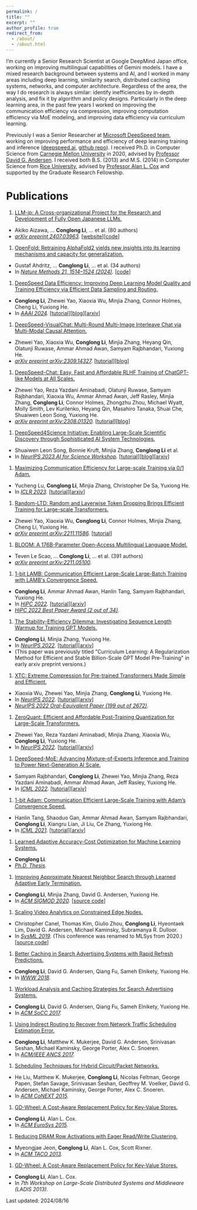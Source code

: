 ```yaml
---
permalink: /
title: ""
excerpt: ""
author_profile: true
redirect_from: 
  - /about/
  - /about.html
---
```


I’m currently a Senior Research Scientist at Google DeepMind Japan office, working on improving multilingual capabilities of Gemini models.  I have a mixed research background between systems and AI, and I worked in many areas including deep learning, similarity search, distributed caching systems, networks, and computer architecture. Regardless of the area, the way I do research is always similar: identify inefficiencies by in-depth analysis, and fix it by algorithm and policy designs. Particularly in the deep learning area, in the past few years I worked on improving the communication efficiency via compression, improving computation efficiency via MoE modeling, and improving data efficiency via curriculum learning.

Previously I was a Senior Researcher at [Microsoft DeepSpeed team](https://www.microsoft.com/en-us/research/project/deepspeed/), working on improving performance and efficiency of deep learning training and inference ([deepspeed.ai](https://www.deepspeed.ai/), [github repo](https://github.com/microsoft/DeepSpeed)). I received Ph.D. in Computer Science from [Carnegie Mellon University](https://www.cmu.edu/) in 2020, advised by [Professor David G. Andersen](https://www.cs.cmu.edu/~dga/). I received both B.S. (2013) and M.S. (2014) in Computer Science from [Rice University](https://www.rice.edu/), advised by [Professor Alan L. Cox](https://profiles.rice.edu/faculty/alan-l-cox) and supported by the Graduate Research Fellowship.

Publications
======
1. [LLM-jp: A Cross-organizational Project for the Research and Development of Fully Open Japanese LLMs.](https://arxiv.org/abs/2407.03963)
  * Akiko Aizawa, ... **Conglong Li**, ...  et al. (80 authors)
  * *[arXiv preprint 2407.03963](https://arxiv.org/abs/2407.03963).* \[[website](https://llm-jp.nii.ac.jp/en/)\]\[[code](https://github.com/llm-jp)\]
1. [OpenFold: Retraining AlphaFold2 yields new insights into its learning mechanisms and capacity for generalization.](https://www.nature.com/articles/s41592-024-02272-z)
  * Gustaf Ahdritz, ... **Conglong Li**, ...  et al. (34 authors)
  * In *[Nature Methods 21, 1514–1524 (2024)](https://www.nature.com/articles/s41592-024-02272-z).* \[[code](https://github.com/aqlaboratory/openfold)\]
1. [DeepSpeed Data Efficiency: Improving Deep Learning Model Quality and Training Efficiency via Efficient Data Sampling and Routing.](https://arxiv.org/abs/2212.03597)
  * **Conglong Li**, Zhewei Yao, Xiaoxia Wu, Minjia Zhang, Connor Holmes, Cheng Li, Yuxiong He.
  * In *[AAAI 2024](https://aaai.org/aaai-conference/aaai-24-technical-program/).* \[[tutorial](https://www.deepspeed.ai/tutorials/data-efficiency/)\]\[[blog](https://www.deepspeed.ai/2022/12/11/data-efficiency.html)\]\[[arxiv](https://arxiv.org/abs/2212.03597)\]
1. [DeepSpeed-VisualChat: Multi-Round Multi-Image Interleave Chat via Multi-Modal Causal Attention.](https://arxiv.org/abs/2309.14327)
  * Zhewei Yao, Xiaoxia Wu, **Conglong Li**, Minjia Zhang, Heyang Qin, Olatunji Ruwase, Ammar Ahmad Awan, Samyam Rajbhandari, Yuxiong He.
  * *[arXiv preprint arXiv:2309.14327](https://arxiv.org/abs/2309.14327).* \[[tutorial](https://github.com/microsoft/DeepSpeedExamples/tree/master/applications/DeepSpeed-VisualChat)\]\[[blog](https://github.com/microsoft/DeepSpeed/blob/master/blogs/deepspeed-visualchat/10-03-2023/README.md)\]
1. [DeepSpeed-Chat: Easy, Fast and Affordable RLHF Training of ChatGPT-like Models at All Scales.](https://arxiv.org/abs/2308.01320)
  * Zhewei Yao, Reza Yazdani Aminabadi, Olatunji Ruwase, Samyam Rajbhandari, Xiaoxia Wu, Ammar Ahmad Awan, Jeff Rasley, Minjia Zhang, **Conglong Li**, Connor Holmes, Zhongzhu Zhou, Michael Wyatt, Molly Smith, Lev Kurilenko, Heyang Qin, Masahiro Tanaka, Shuai Che, Shuaiwen Leon Song, Yuxiong He.
  * *[arXiv preprint arXiv:2308.01320](https://arxiv.org/abs/2308.01320).* \[[tutorial](https://github.com/microsoft/DeepSpeedExamples/tree/master/applications/DeepSpeed-Chat)\]\[[blog](https://github.com/microsoft/DeepSpeed/blob/master/blogs/deepspeed-chat/README.md)\]
1. [DeepSpeed4Science Initiative: Enabling Large-Scale Scientific Discovery through Sophisticated AI System Technologies.](https://arxiv.org/abs/2310.04610)
  * Shuaiwen Leon Song, Bonnie Kruft, Minjia Zhang, **Conglong Li** et al.
  * In *[NeurIPS 2023 AI for Science Workshop](https://openreview.net/forum?id=kQyP5u5ccw).* \[[tutorial](https://www.deepspeed.ai/deepspeed4science/)\]\[[blog](https://www.microsoft.com/en-us/research/blog/announcing-the-deepspeed4science-initiative-enabling-large-scale-scientific-discovery-through-sophisticated-ai-system-technologies/)\]\[[arxiv](https://arxiv.org/abs/2310.04610)\]
1. [Maximizing Communication Efficiency for Large-scale Training via 0/1 Adam.](https://openreview.net/forum?id=-CefY2EOupj)
  * Yucheng Lu, **Conglong Li**, Minjia Zhang, Christopher De Sa, Yuxiong He.
  * In *[ICLR 2023](https://openreview.net/forum?id=-CefY2EOupj).* \[[tutorial](https://www.deepspeed.ai/tutorials/zero-one-adam/)\]\[[arxiv](https://arxiv.org/abs/2202.06009)\]
1. [Random-LTD: Random and Layerwise Token Dropping Brings Efficient Training for Large-scale Transformers.](https://arxiv.org/abs/2211.11586)
  * Zhewei Yao, Xiaoxia Wu, **Conglong Li**, Connor Holmes, Minjia Zhang, Cheng Li, Yuxiong He.
  * *[arXiv preprint arXiv:2211.11586](https://arxiv.org/abs/2211.11586).* \[[tutorial](https://www.deepspeed.ai/tutorials/data-efficiency/#2-random-layerwise-token-dropping-random-ltd)\]
1. [BLOOM: A 176B-Parameter Open-Access Multilingual Language Model.](https://arxiv.org/abs/2211.05100)
  * Teven Le Scao, ... **Conglong Li**, ...  et al. (391 authors)
  * *[arXiv preprint arXiv:2211.05100](https://arxiv.org/abs/2211.05100).*
1. [1-bit LAMB: Communication Efficient Large-Scale Large-Batch Training with LAMB's Convergence Speed.](https://ieeexplore.ieee.org/abstract/document/10106313)
  * **Conglong Li**, Ammar Ahmad Awan, Hanlin Tang, Samyam Rajbhandari, Yuxiong He.
  * In *[HiPC 2022](https://ieeexplore.ieee.org/abstract/document/10106313).* \[[tutorial](https://www.deepspeed.ai/tutorials/onebit-lamb/)\]\[[arxiv](https://arxiv.org/abs/2104.06069)\]
  * *[HiPC 2022 Best Paper Award (2 out of 34)](https://web.archive.org/web/20221222201832/https://hipc.org/advance-program/).*
1. [The Stability-Efficiency Dilemma: Investigating Sequence Length Warmup for Training GPT Models.](https://openreview.net/forum?id=JpZ5du_Kdh)
  * **Conglong Li**, Minjia Zhang, Yuxiong He.
  * In *[NeurIPS 2022](https://openreview.net/forum?id=JpZ5du_Kdh).* \[[tutorial](https://www.deepspeed.ai/tutorials/curriculum-learning/)\]\[[arxiv](https://arxiv.org/abs/2108.06084)\]
  * (This paper was previously titled "Curriculum Learning: A Regularization Method for Efficient and Stable Billion-Scale GPT Model Pre-Training" in early arxiv preprint versions.)
1. [XTC: Extreme Compression for Pre-trained Transformers Made Simple and Efficient.](https://openreview.net/forum?id=xNeAhc2CNAl)
  * Xiaoxia Wu, Zhewei Yao, Minjia Zhang, **Conglong Li**, Yuxiong He.
  * In *[NeurIPS 2022](https://openreview.net/forum?id=xNeAhc2CNAl).* \[[tutorial](https://www.deepspeed.ai/tutorials/model-compression/#3-tutorial-for-xtc-simple-yet-effective-compression-pipeline-for-extreme-compression)\]\[[arxiv](https://arxiv.org/abs/2206.01859)\]
  * *[NeurIPS 2022 Oral-Equivalent Paper (199 out of 2672)](https://web.archive.org/web/20221127222319/https://nips.cc/virtual/2022/events/highlighted).*
1. [ZeroQuant: Efficient and Affordable Post-Training Quantization for Large-Scale Transformers.](https://openreview.net/forum?id=f-fVCElZ-G1)
  * Zhewei Yao, Reza Yazdani Aminabadi, Minjia Zhang, Xiaoxia Wu, **Conglong Li**, Yuxiong He.
  * In *[NeurIPS 2022](https://openreview.net/forum?id=f-fVCElZ-G1).* \[[tutorial](https://www.deepspeed.ai/tutorials/model-compression/#2-tutorial-for-zeroquant-efficient-and-affordable-post-training-quantization)\]\[[arxiv](https://arxiv.org/abs/2206.01861)\]
1. [DeepSpeed-MoE: Advancing Mixture-of-Experts Inference and Training to Power Next-Generation AI Scale.](https://proceedings.mlr.press/v162/rajbhandari22a.html)
  * Samyam Rajbhandari, **Conglong Li**, Zhewei Yao, Minjia Zhang, Reza Yazdani Aminabadi, Ammar Ahmad Awan, Jeff Rasley, Yuxiong He.
  * In *[ICML 2022](https://proceedings.mlr.press/v162/rajbhandari22a.html).* \[[tutorial](https://www.deepspeed.ai/tutorials/mixture-of-experts-nlg/)\]\[[arxiv](https://arxiv.org/abs/2201.05596)\]
1. [1-bit Adam: Communication Efficient Large-Scale Training with Adam’s Convergence Speed.](http://proceedings.mlr.press/v139/tang21a.html)
  * Hanlin Tang, Shaoduo Gan, Ammar Ahmad Awan, Samyam Rajbhandari, **Conglong Li**, Xiangru Lian, Ji Liu, Ce Zhang, Yuxiong He.
  * In *[ICML 2021](http://proceedings.mlr.press/v139/tang21a.html).* \[[tutorial](https://www.deepspeed.ai/tutorials/onebit-adam/)\]\[[arxiv](https://arxiv.org/abs/2102.02888)\]
1. [Learned Adaptive Accuracy-Cost Optimization for Machine Learning Systems.](paper/thesis-2020.pdf)
  * **Conglong Li**.
  * *[Ph.D. Thesis](http://reports-archive.adm.cs.cmu.edu/anon/2020/abstracts/20-105.html).*
1. [Improving Approximate Nearest Neighbor Search through Learned Adaptive Early Termination.](paper/ann-sigmod2020.pdf)
  * **Conglong Li**, Minjia Zhang, David G. Andersen, Yuxiong He.
  * In *[ACM SIGMOD 2020](https://dl.acm.org/doi/abs/10.1145/3318464.3380600).* [[source code](https://github.com/efficient/faiss-learned-termination)]
1. [Scaling Video Analytics on Constrained Edge Nodes.](paper/filterforward-sysml2019.pdf)
  * Christopher Canel, Thomas Kim, Giulio Zhou, **Conglong Li**, Hyeontaek Lim, David G. Andersen, Michael Kaminsky, Subramanya R. Dulloor.
  * In *[SysML 2019](https://mlsys.org/Conferences/2019/).* (This conference was renamed to MLSys from 2020.) [[source code](https://github.com/viscloud/ff)]
1. [Better Caching in Search Advertising Systems with Rapid Refresh Predictions.](paper/adscache-www2018.pdf)
  * **Conglong Li**, David G. Andersen, Qiang Fu, Sameh Elnikety, Yuxiong He.
  * In *[WWW 2018](https://dl.acm.org/doi/abs/10.1145/3178876.3186176).*
1. [Workload Analysis and Caching Strategies for Search Advertising Systems.](paper/adscache-socc2017.pdf)
  * **Conglong Li**, David G. Andersen, Qiang Fu, Sameh Elnikety, Yuxiong He.
  * In *[ACM SoCC 2017](https://dl.acm.org/doi/abs/10.1145/3127479.3129255).*
1. [Using Indirect Routing to Recover from Network Traffic Scheduling Estimation Error.](paper/albedo-ancs2017.pdf)
  * **Conglong Li**, Matthew K. Mukerjee, David G. Andersen, Srinivasan Seshan, Michael Kaminsky, George Porter, Alex C. Snoeren.
  * In *[ACM/IEEE ANCS 2017](https://ieeexplore.ieee.org/abstract/document/7966896).*
1. [Scheduling Techniques for Hybrid Circuit/Packet Networks.](paper/solstice-conext2015.pdf)
  * He Liu, Matthew K. Mukerjee, **Conglong Li**, Nicolas Feltman, George Papen, Stefan Savage, Srinivasan Seshan, Geoffrey M. Voelker, David G. Andersen, Michael Kaminsky, George Porter, Alex C. Snoeren.
  * In *[ACM CoNEXT 2015](https://dl.acm.org/doi/abs/10.1145/2716281.2836126).*
1. [GD-Wheel: A Cost-Aware Replacement Policy for Key-Value Stores.](paper/gdwheel-eurosys2015.pdf)
  * **Conglong Li**, Alan L. Cox.
  * In *[ACM EuroSys 2015](https://dl.acm.org/doi/abs/10.1145/2741948.2741956).*
1. [Reducing DRAM Row Activations with Eager Read/Write Clustering.](paper/writeback-taco2013.pdf)
  * Myeongjae Jeon, **Conglong Li**, Alan L. Cox, Scott Rixner.
  * In *[ACM TACO 2013](https://dl.acm.org/doi/abs/10.1145/2541228.2555300).*
1. [GD-Wheel: A Cost-Aware Replacement Policy for Key-Value Stores.](paper/gdwheel-ladis2013.pdf)
  * **Conglong Li**, Alan L. Cox.
  * In *7th Workshop on Large-Scale Distributed Systems and Middleware (LADIS 2013).*

Last updated: 2024/08/16

